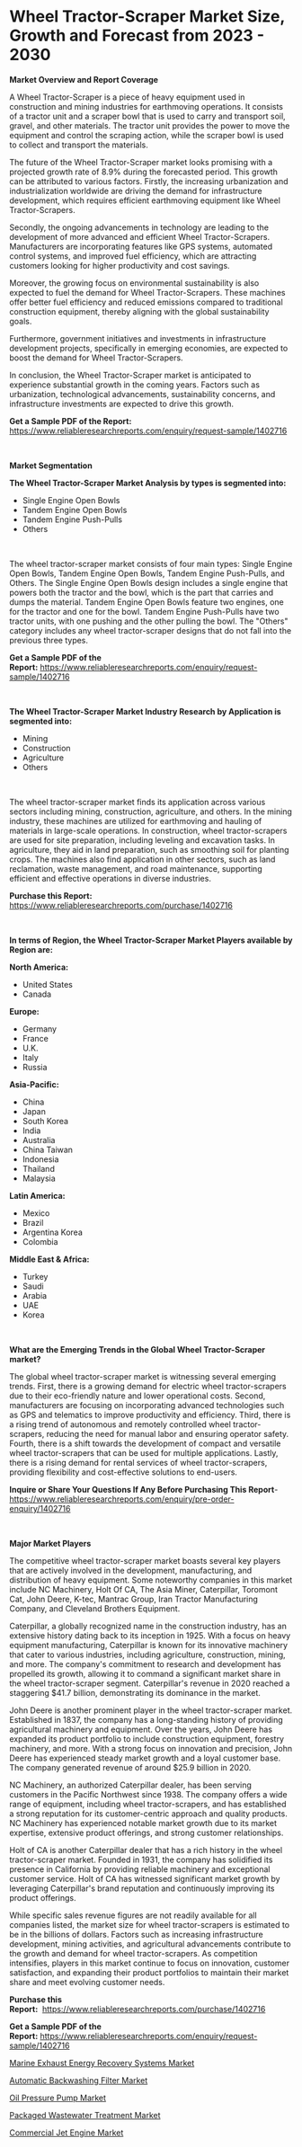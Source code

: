 <p><h1>Wheel Tractor-Scraper Market Size, Growth and Forecast from 2023 - 2030</h1></p><p><strong>Market Overview and Report Coverage</strong></p>
<p><p>A Wheel Tractor-Scraper is a piece of heavy equipment used in construction and mining industries for earthmoving operations. It consists of a tractor unit and a scraper bowl that is used to carry and transport soil, gravel, and other materials. The tractor unit provides the power to move the equipment and control the scraping action, while the scraper bowl is used to collect and transport the materials.</p><p>The future of the Wheel Tractor-Scraper market looks promising with a projected growth rate of 8.9% during the forecasted period. This growth can be attributed to various factors. Firstly, the increasing urbanization and industrialization worldwide are driving the demand for infrastructure development, which requires efficient earthmoving equipment like Wheel Tractor-Scrapers.</p><p>Secondly, the ongoing advancements in technology are leading to the development of more advanced and efficient Wheel Tractor-Scrapers. Manufacturers are incorporating features like GPS systems, automated control systems, and improved fuel efficiency, which are attracting customers looking for higher productivity and cost savings.</p><p>Moreover, the growing focus on environmental sustainability is also expected to fuel the demand for Wheel Tractor-Scrapers. These machines offer better fuel efficiency and reduced emissions compared to traditional construction equipment, thereby aligning with the global sustainability goals.</p><p>Furthermore, government initiatives and investments in infrastructure development projects, specifically in emerging economies, are expected to boost the demand for Wheel Tractor-Scrapers.</p><p>In conclusion, the Wheel Tractor-Scraper market is anticipated to experience substantial growth in the coming years. Factors such as urbanization, technological advancements, sustainability concerns, and infrastructure investments are expected to drive this growth.</p></p>
<p><strong>Get a Sample PDF of the Report:</strong> <a href="https://www.reliableresearchreports.com/enquiry/request-sample/1402716">https://www.reliableresearchreports.com/enquiry/request-sample/1402716</a></p>
<p>&nbsp;</p>
<p><strong>Market Segmentation</strong></p>
<p><strong>The Wheel Tractor-Scraper Market Analysis by types is segmented into:</strong></p>
<p><ul><li>Single Engine Open Bowls</li><li>Tandem Engine Open Bowls</li><li>Tandem Engine Push-Pulls</li><li>Others</li></ul></p>
<p>&nbsp;</p>
<p><p>The wheel tractor-scraper market consists of four main types: Single Engine Open Bowls, Tandem Engine Open Bowls, Tandem Engine Push-Pulls, and Others. The Single Engine Open Bowls design includes a single engine that powers both the tractor and the bowl, which is the part that carries and dumps the material. Tandem Engine Open Bowls feature two engines, one for the tractor and one for the bowl. Tandem Engine Push-Pulls have two tractor units, with one pushing and the other pulling the bowl. The "Others" category includes any wheel tractor-scraper designs that do not fall into the previous three types.</p></p>
<p><strong>Get a Sample PDF of the Report:</strong>&nbsp;<a href="https://www.reliableresearchreports.com/enquiry/request-sample/1402716">https://www.reliableresearchreports.com/enquiry/request-sample/1402716</a></p>
<p>&nbsp;</p>
<p><strong>The Wheel Tractor-Scraper Market Industry Research by Application is segmented into:</strong></p>
<p><ul><li>Mining</li><li>Construction</li><li>Agriculture</li><li>Others</li></ul></p>
<p>&nbsp;</p>
<p><p>The wheel tractor-scraper market finds its application across various sectors including mining, construction, agriculture, and others. In the mining industry, these machines are utilized for earthmoving and hauling of materials in large-scale operations. In construction, wheel tractor-scrapers are used for site preparation, including leveling and excavation tasks. In agriculture, they aid in land preparation, such as smoothing soil for planting crops. The machines also find application in other sectors, such as land reclamation, waste management, and road maintenance, supporting efficient and effective operations in diverse industries.</p></p>
<p><strong>Purchase this Report:</strong>&nbsp; <a href="https://www.reliableresearchreports.com/purchase/1402716">https://www.reliableresearchreports.com/purchase/1402716</a></p>
<p>&nbsp;</p>
<p><strong>In terms of Region, the Wheel Tractor-Scraper Market Players available by Region are:</strong></p>
<p>
    <p> <strong> North America: </strong>
        <ul>
            <li>United States</li>
            <li>Canada</li>
        </ul>
        </p> 
    <p> <strong> Europe: </strong>
        <ul>
            <li>Germany</li>
            <li>France</li>
            <li>U.K.</li>
            <li>Italy</li>
            <li>Russia</li>
        </ul>
        </p> 
    <p> <strong> Asia-Pacific: </strong>
        <ul>
            <li>China</li>
            <li>Japan</li>
            <li>South Korea</li>
            <li>India</li>
            <li>Australia</li>
            <li>China Taiwan</li>
            <li>Indonesia</li>
            <li>Thailand</li>
            <li>Malaysia</li>
        </ul>
        </p> 
    <p> <strong> Latin America: </strong>
        <ul>
            <li>Mexico</li>
            <li>Brazil</li>
            <li>Argentina Korea</li>
            <li>Colombia</li>
        </ul>
        </p> 
    <p> <strong> Middle East & Africa: </strong>
        <ul>
            <li>Turkey</li>
            <li>Saudi</li>
            <li>Arabia</li>
            <li>UAE</li>
            <li>Korea</li>
        </ul>
    </p>
    </p>
<p>&nbsp;</p>
<p><strong>What are the Emerging Trends in the Global Wheel Tractor-Scraper market?</strong></p>
<p><p>The global wheel tractor-scraper market is witnessing several emerging trends. First, there is a growing demand for electric wheel tractor-scrapers due to their eco-friendly nature and lower operational costs. Second, manufacturers are focusing on incorporating advanced technologies such as GPS and telematics to improve productivity and efficiency. Third, there is a rising trend of autonomous and remotely controlled wheel tractor-scrapers, reducing the need for manual labor and ensuring operator safety. Fourth, there is a shift towards the development of compact and versatile wheel tractor-scrapers that can be used for multiple applications. Lastly, there is a rising demand for rental services of wheel tractor-scrapers, providing flexibility and cost-effective solutions to end-users.</p></p>
<p><strong>Inquire or Share Your Questions If Any Before Purchasing This Report</strong>- <a href="https://www.reliableresearchreports.com/enquiry/pre-order-enquiry/1402716">https://www.reliableresearchreports.com/enquiry/pre-order-enquiry/1402716</a></p>
<p>&nbsp;</p>
<p><strong>Major Market Players</strong></p>
<p><p>The competitive wheel tractor-scraper market boasts several key players that are actively involved in the development, manufacturing, and distribution of heavy equipment. Some noteworthy companies in this market include NC Machinery, Holt Of CA, The Asia Miner, Caterpillar, Toromont Cat, John Deere, K-tec, Mantrac Group, Iran Tractor Manufacturing Company, and Cleveland Brothers Equipment.</p><p>Caterpillar, a globally recognized name in the construction industry, has an extensive history dating back to its inception in 1925. With a focus on heavy equipment manufacturing, Caterpillar is known for its innovative machinery that cater to various industries, including agriculture, construction, mining, and more. The company's commitment to research and development has propelled its growth, allowing it to command a significant market share in the wheel tractor-scraper segment. Caterpillar's revenue in 2020 reached a staggering $41.7 billion, demonstrating its dominance in the market.</p><p>John Deere is another prominent player in the wheel tractor-scraper market. Established in 1837, the company has a long-standing history of providing agricultural machinery and equipment. Over the years, John Deere has expanded its product portfolio to include construction equipment, forestry machinery, and more. With a strong focus on innovation and precision, John Deere has experienced steady market growth and a loyal customer base. The company generated revenue of around $25.9 billion in 2020.</p><p>NC Machinery, an authorized Caterpillar dealer, has been serving customers in the Pacific Northwest since 1938. The company offers a wide range of equipment, including wheel tractor-scrapers, and has established a strong reputation for its customer-centric approach and quality products. NC Machinery has experienced notable market growth due to its market expertise, extensive product offerings, and strong customer relationships.</p><p>Holt of CA is another Caterpillar dealer that has a rich history in the wheel tractor-scraper market. Founded in 1931, the company has solidified its presence in California by providing reliable machinery and exceptional customer service. Holt of CA has witnessed significant market growth by leveraging Caterpillar's brand reputation and continuously improving its product offerings.</p><p>While specific sales revenue figures are not readily available for all companies listed, the market size for wheel tractor-scrapers is estimated to be in the billions of dollars. Factors such as increasing infrastructure development, mining activities, and agricultural advancements contribute to the growth and demand for wheel tractor-scrapers. As competition intensifies, players in this market continue to focus on innovation, customer satisfaction, and expanding their product portfolios to maintain their market share and meet evolving customer needs.</p></p>
<p><strong>Purchase this Report:</strong>&nbsp;&nbsp;<a href="https://www.reliableresearchreports.com/purchase/1402716">https://www.reliableresearchreports.com/purchase/1402716</a></p>
<p></p>
<p><strong>Get a Sample PDF of the Report:</strong>&nbsp;<a href="https://www.reliableresearchreports.com/enquiry/request-sample/1402716">https://www.reliableresearchreports.com/enquiry/request-sample/1402716</a></p>
<p><p><a href="https://medium.com/@mikebauch2013/marine-exhaust-energy-recovery-systems-market-competitive-analysis-market-trends-and-forecast-to-cd9199e8a72c">Marine Exhaust Energy Recovery Systems Market</a></p><p><a href="https://medium.com/@fredyconn/decoding-automatic-backwashing-filter-market-metrics-market-share-trends-and-growth-patterns-99656a3af494">Automatic Backwashing Filter Market</a></p><p><a href="https://medium.com/@raygrimes1999/oil-pressure-pump-market-exploring-market-share-market-trends-and-future-growth-53babc0f5992">Oil Pressure Pump Market</a></p><p><a href="https://medium.com/@mayrussel1912/packaged-wastewater-treatment-market-report-reveals-the-latest-trends-and-growth-opportunities-of-ad6a3b94fecc">Packaged Wastewater Treatment Market</a></p><p><a href="https://medium.com/@mayekuhic/commercial-jet-engine-market-the-key-to-successful-business-strategy-forecast-till-2030-d8400fdde406">Commercial Jet Engine Market</a></p></p>